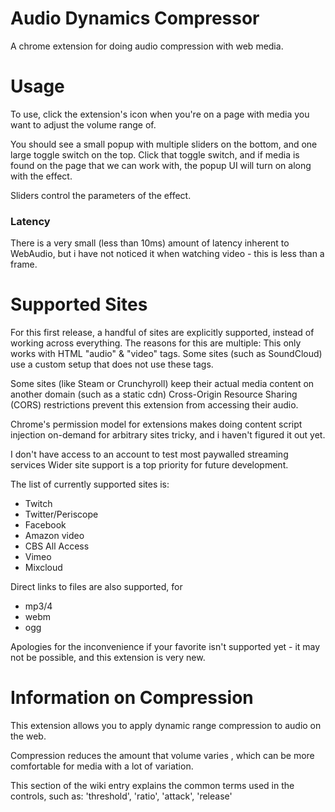 # Audio Dynamics Compressor
A chrome extension for doing audio compression with web media.

# Usage
To use, click the extension's icon when you're on a page with media you want to adjust the volume range of.

You should see a small popup with multiple sliders on the bottom, and one large toggle switch on the top.
Click that toggle switch, and if media is found on the page that we can work with, the popup UI will turn on along with the effect.

Sliders control the parameters of the effect.

### Latency

There is a very small (less than 10ms) amount of latency inherent to WebAudio, but i have not noticed it when watching video - this is less than a frame.

# Supported Sites

For this first release, a handful of sites are explicitly supported, instead of working across everything. The reasons for this are multiple:
This only works with HTML "audio" & "video" tags.
Some sites (such as SoundCloud) use a custom setup that does not use these tags.

Some sites (like Steam or Crunchyroll) keep their actual media content on another domain (such as a static cdn) Cross-Origin Resource Sharing (CORS) restrictions prevent this extension from accessing their audio.

Chrome's permission model for extensions makes doing content script injection on-demand for arbitrary sites tricky, and i haven't figured it out yet.

I don't have access to an account to test most paywalled streaming services
Wider site support is a top priority for future development.

The list of currently supported sites is:
* Twitch
* Twitter/Periscope
* Facebook
* Amazon video
* CBS All Access
* Vimeo
* Mixcloud

Direct links to files are also supported, for
* mp3/4
* webm
* ogg


Apologies for the inconvenience if your favorite isn't supported yet - it may not be possible, and this extension is very new.



# Information on Compression

This extension allows you to apply dynamic range compression to audio on the web.

Compression reduces the amount that volume varies , which can be more comfortable for media with a lot of variation.

This section of the wiki entry explains the common terms used in the controls, such as:
'threshold', 'ratio', 'attack', 'release'
